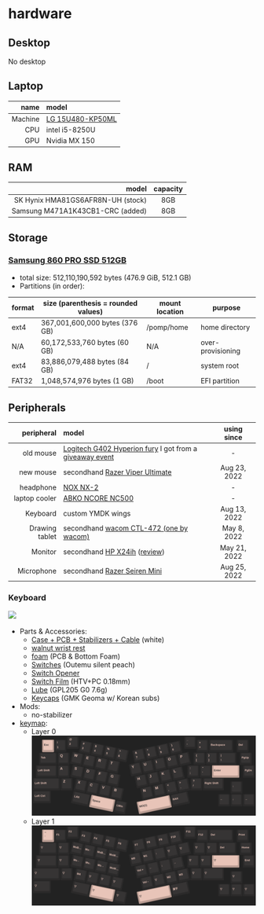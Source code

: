 # hardware

## Desktop

No desktop

## Laptop

|    name | model                                                                                                          |
| ------: | :------------------------------------------------------------------------------------------------------------- |
| Machine | [LG 15U480-KP50ML](https://www.lge.co.kr/kr/business/product/common/redirectProductDetail.do?prdId=MD00040678) |
|     CPU | intel i5-8250U                                                                                                 |
|     GPU | Nvidia MX 150                                                                                                  |

## RAM

|                             model | capacity |
| --------------------------------: | :------: |
| SK Hynix HMA81GS6AFR8N-UH (stock) |   8GB    |
|  Samsung M471A1K43CB1-CRC (added) |   8GB    |

## Storage

### [Samsung 860 PRO SSD 512GB](https://www.samsung.com/sec/support/model/MZ-76P512BW/)

- total size: 512,110,190,592 bytes (476.9 GiB, 512.1 GB)
- Partitions (in order):

| format | size (parenthesis = rounded values) | mount location | purpose           |
| ------ | ----------------------------------- | -------------- | ----------------- |
| ext4   | 367,001,600,000 bytes (376 GB)      | /pomp/home     | home directory    |
| N/A    | 60,172,533,760 bytes (60 GB)        | N/A            | over-provisioning |
| ext4   | 83,886,079,488 bytes (84 GB)        | /              | system root       |
| FAT32  | 1,048,574,976 bytes (1 GB)          | /boot          | EFI partition     |

## Peripherals

|     peripheral | model                                                                                                                                                                                                        | using since  |
| -------------: | :----------------------------------------------------------------------------------------------------------------------------------------------------------------------------------------------------------- | :----------: |
|      old mouse | [Logitech G402 Hyperion fury](https://www.logitechg.com/en-eu/products/gaming-mice/g402-hyperion-fury-fps-gaming-mouse.html) I got from a [giveaway event](https://blog.naver.com/yjcomicsblog/221432692995) |      -       |
|      new mouse | secondhand [Razer Viper Ultimate](https://www.razer.com/gaming-mice/razer-viper-ultimate)                                                                                                                    | Aug 23, 2022 |
|      headphone | [NOX NX-2](https://www.e-nox.co.kr/theme/s007/index/product_view01.php?wr_id=16)                                                                                                                             |      -       |
|  laptop cooler | [ABKO NCORE NC500](http://ncore.co.kr/shop/product_item.php?ItId=2586312930)                                                                                                                                 |      -       |
|       Keyboard | custom YMDK wings                                                                                                                                                                                            | Aug 13, 2022 |
| Drawing tablet | secondhand [wacom CTL-472 (one by wacom)](https://www.wacom.com/en-us/products/pen-tablets/one-by-wacom)                                                                                                     | May 8, 2022  |
|        Monitor | secondhand [HP X24ih](https://www.hp.com/us-en/shop/pdp/hp-x24ih-gaming-monitor) ([review](https://www.rtings.com/monitor/reviews/hp/x24ih))                                                                 | May 21, 2022 |
|     Microphone | secondhand [Razer Seiren Mini](https://www.razer.com/streaming-microphones/razer-seiren-mini)                                                                                                                | Aug 25, 2022 |

### Keyboard

![](../.repo/kbd.png)

- Parts & Accessories:
  - [Case + PCB + Stabilizers + Cable](https://ko.aliexpress.com/item/1005003330613995.html) (white)
  - [walnut wrist rest](https://ko.aliexpress.com/item/1005003629440348.html)
  - [foam](https://ko.aliexpress.com/item/1005004451001013.html) (PCB & Bottom Foam)
  - [Switches](https://www.aliexpress.com/item/1005003891937604.html) (Outemu silent peach)
  - [Switch Opener](https://smartstore.naver.com/ownkeeb/products/6804912949)
  - [Switch Film](https://www.aliexpress.com/item/1005002885279946.html) (HTV+PC 0.18mm)
  - [Lube](https://www.aliexpress.com/item/1005002297786498.html) (GPL205 G0 7.6g)
  - [Keycaps](https://www.aliexpress.com/item/1005003834670594.html) (GMK Geoma w/ Korean subs)
- Mods:
  - no-stabilizer
- [keymap](files/wings_hotswap.json):
  - Layer 0
    ![layer 0](../.repo/kbd_layer_0.png)
  - Layer 1
    ![layer 1](../.repo/kbd_layer_1.png)

<!-- ### Microphone

OBS loopback -->
